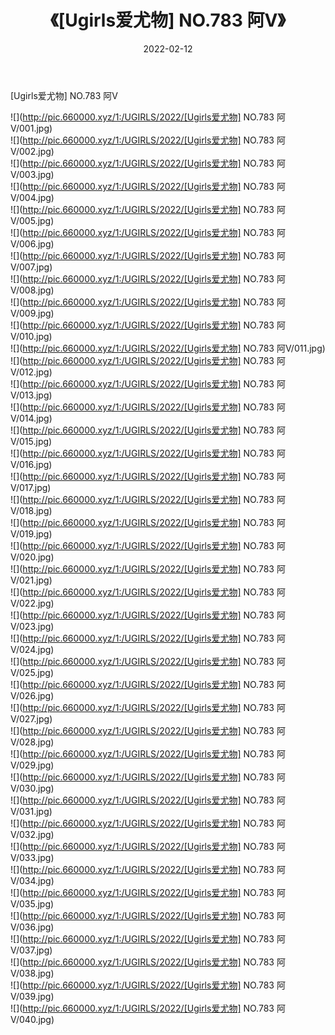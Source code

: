 ﻿---
layout: post
title:  《[Ugirls爱尤物] NO.783 阿V》
date:   2022-02-12
img: http://pic.660000.xyz/1:/UGIRLS/2022/[Ugirls爱尤物] NO.783 阿V/000.jpg
categories: [美女, 清纯, 唯美]
---

[Ugirls爱尤物] NO.783 阿V

 ![](http://pic.660000.xyz/1:/UGIRLS/2022/[Ugirls爱尤物] NO.783 阿V/001.jpg) <br>![](http://pic.660000.xyz/1:/UGIRLS/2022/[Ugirls爱尤物] NO.783 阿V/002.jpg) <br>![](http://pic.660000.xyz/1:/UGIRLS/2022/[Ugirls爱尤物] NO.783 阿V/003.jpg) <br>![](http://pic.660000.xyz/1:/UGIRLS/2022/[Ugirls爱尤物] NO.783 阿V/004.jpg) <br>![](http://pic.660000.xyz/1:/UGIRLS/2022/[Ugirls爱尤物] NO.783 阿V/005.jpg) <br>![](http://pic.660000.xyz/1:/UGIRLS/2022/[Ugirls爱尤物] NO.783 阿V/006.jpg) <br>![](http://pic.660000.xyz/1:/UGIRLS/2022/[Ugirls爱尤物] NO.783 阿V/007.jpg) <br>![](http://pic.660000.xyz/1:/UGIRLS/2022/[Ugirls爱尤物] NO.783 阿V/008.jpg) <br>![](http://pic.660000.xyz/1:/UGIRLS/2022/[Ugirls爱尤物] NO.783 阿V/009.jpg) <br>![](http://pic.660000.xyz/1:/UGIRLS/2022/[Ugirls爱尤物] NO.783 阿V/010.jpg) <br>![](http://pic.660000.xyz/1:/UGIRLS/2022/[Ugirls爱尤物] NO.783 阿V/011.jpg) <br>![](http://pic.660000.xyz/1:/UGIRLS/2022/[Ugirls爱尤物] NO.783 阿V/012.jpg) <br>![](http://pic.660000.xyz/1:/UGIRLS/2022/[Ugirls爱尤物] NO.783 阿V/013.jpg) <br>![](http://pic.660000.xyz/1:/UGIRLS/2022/[Ugirls爱尤物] NO.783 阿V/014.jpg) <br>![](http://pic.660000.xyz/1:/UGIRLS/2022/[Ugirls爱尤物] NO.783 阿V/015.jpg) <br>![](http://pic.660000.xyz/1:/UGIRLS/2022/[Ugirls爱尤物] NO.783 阿V/016.jpg) <br>![](http://pic.660000.xyz/1:/UGIRLS/2022/[Ugirls爱尤物] NO.783 阿V/017.jpg) <br>![](http://pic.660000.xyz/1:/UGIRLS/2022/[Ugirls爱尤物] NO.783 阿V/018.jpg) <br>![](http://pic.660000.xyz/1:/UGIRLS/2022/[Ugirls爱尤物] NO.783 阿V/019.jpg) <br>![](http://pic.660000.xyz/1:/UGIRLS/2022/[Ugirls爱尤物] NO.783 阿V/020.jpg) <br>![](http://pic.660000.xyz/1:/UGIRLS/2022/[Ugirls爱尤物] NO.783 阿V/021.jpg) <br>![](http://pic.660000.xyz/1:/UGIRLS/2022/[Ugirls爱尤物] NO.783 阿V/022.jpg) <br>![](http://pic.660000.xyz/1:/UGIRLS/2022/[Ugirls爱尤物] NO.783 阿V/023.jpg) <br>![](http://pic.660000.xyz/1:/UGIRLS/2022/[Ugirls爱尤物] NO.783 阿V/024.jpg) <br>![](http://pic.660000.xyz/1:/UGIRLS/2022/[Ugirls爱尤物] NO.783 阿V/025.jpg) <br>![](http://pic.660000.xyz/1:/UGIRLS/2022/[Ugirls爱尤物] NO.783 阿V/026.jpg) <br>![](http://pic.660000.xyz/1:/UGIRLS/2022/[Ugirls爱尤物] NO.783 阿V/027.jpg) <br>![](http://pic.660000.xyz/1:/UGIRLS/2022/[Ugirls爱尤物] NO.783 阿V/028.jpg) <br>![](http://pic.660000.xyz/1:/UGIRLS/2022/[Ugirls爱尤物] NO.783 阿V/029.jpg) <br>![](http://pic.660000.xyz/1:/UGIRLS/2022/[Ugirls爱尤物] NO.783 阿V/030.jpg) <br>![](http://pic.660000.xyz/1:/UGIRLS/2022/[Ugirls爱尤物] NO.783 阿V/031.jpg) <br>![](http://pic.660000.xyz/1:/UGIRLS/2022/[Ugirls爱尤物] NO.783 阿V/032.jpg) <br>![](http://pic.660000.xyz/1:/UGIRLS/2022/[Ugirls爱尤物] NO.783 阿V/033.jpg) <br>![](http://pic.660000.xyz/1:/UGIRLS/2022/[Ugirls爱尤物] NO.783 阿V/034.jpg) <br>![](http://pic.660000.xyz/1:/UGIRLS/2022/[Ugirls爱尤物] NO.783 阿V/035.jpg) <br>![](http://pic.660000.xyz/1:/UGIRLS/2022/[Ugirls爱尤物] NO.783 阿V/036.jpg) <br>![](http://pic.660000.xyz/1:/UGIRLS/2022/[Ugirls爱尤物] NO.783 阿V/037.jpg) <br>![](http://pic.660000.xyz/1:/UGIRLS/2022/[Ugirls爱尤物] NO.783 阿V/038.jpg) <br>![](http://pic.660000.xyz/1:/UGIRLS/2022/[Ugirls爱尤物] NO.783 阿V/039.jpg) <br>![](http://pic.660000.xyz/1:/UGIRLS/2022/[Ugirls爱尤物] NO.783 阿V/040.jpg) <br>